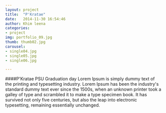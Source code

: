 ```yaml
---
layout: project
title:  "P'Kratae"
date:   2014-11-30 16:54:46
author: Khim leena
categories:
- project
img: portfolio_09.jpg
thumb: thumb02.jpg
carousel:
- single04.jpg
- single05.jpg
- single06.jpg

---
```

####P'Kratae PSU Graduation day
Lorem Ipsum is simply dummy text of the printing and typesetting industry. Lorem Ipsum has been the industry's standard dummy text ever since the 1500s, when an unknown printer took a galley of type and scrambled it to make a type specimen book. It has survived not only five centuries, but also the leap into electronic typesetting, remaining essentially unchanged.

